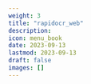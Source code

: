 ```yaml
---
weight: 3
title: "rapidocr_web"
description:
icon: menu_book
date: 2023-09-13
lastmod: 2023-09-13
draft: false
images: []
---
```

